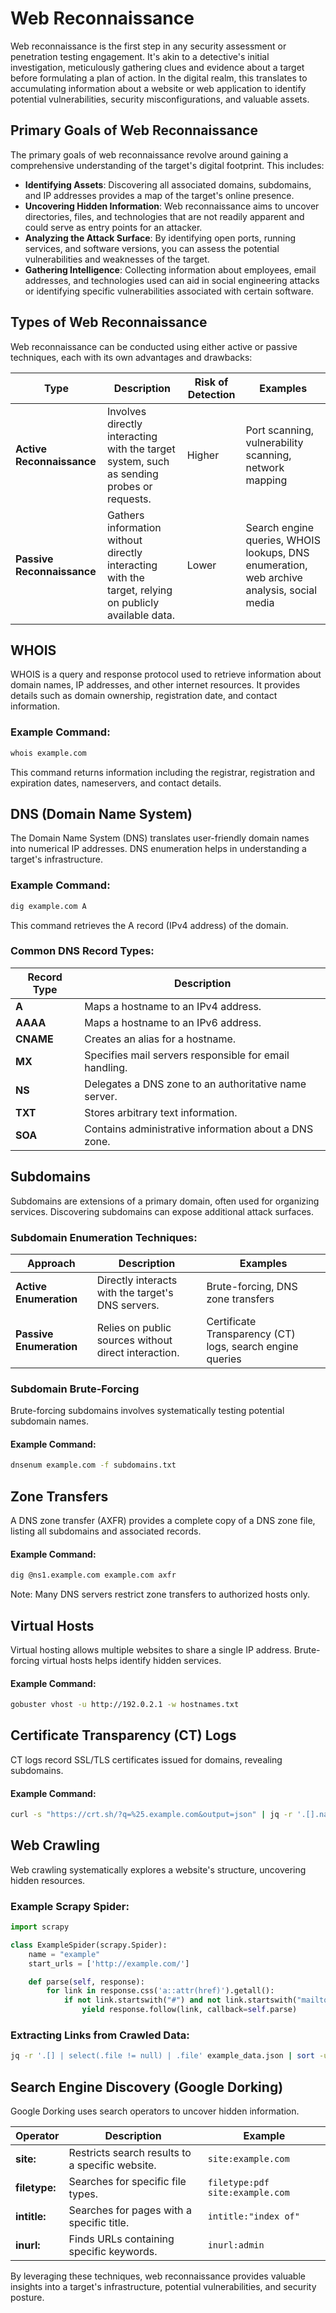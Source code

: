 # Web Reconnaissance

Web reconnaissance is the first step in any security assessment or penetration testing engagement. It's akin to a detective's initial investigation, meticulously gathering clues and evidence about a target before formulating a plan of action. In the digital realm, this translates to accumulating information about a website or web application to identify potential vulnerabilities, security misconfigurations, and valuable assets.

## Primary Goals of Web Reconnaissance

The primary goals of web reconnaissance revolve around gaining a comprehensive understanding of the target's digital footprint. This includes:

- **Identifying Assets**: Discovering all associated domains, subdomains, and IP addresses provides a map of the target's online presence.
- **Uncovering Hidden Information**: Web reconnaissance aims to uncover directories, files, and technologies that are not readily apparent and could serve as entry points for an attacker.
- **Analyzing the Attack Surface**: By identifying open ports, running services, and software versions, you can assess the potential vulnerabilities and weaknesses of the target.
- **Gathering Intelligence**: Collecting information about employees, email addresses, and technologies used can aid in social engineering attacks or identifying specific vulnerabilities associated with certain software.

## Types of Web Reconnaissance

Web reconnaissance can be conducted using either active or passive techniques, each with its own advantages and drawbacks:

| Type | Description | Risk of Detection | Examples |
|------|------------|------------------|----------|
| **Active Reconnaissance** | Involves directly interacting with the target system, such as sending probes or requests. | Higher | Port scanning, vulnerability scanning, network mapping |
| **Passive Reconnaissance** | Gathers information without directly interacting with the target, relying on publicly available data. | Lower | Search engine queries, WHOIS lookups, DNS enumeration, web archive analysis, social media |

## WHOIS

WHOIS is a query and response protocol used to retrieve information about domain names, IP addresses, and other internet resources. It provides details such as domain ownership, registration date, and contact information.

### Example Command:
```bash
whois example.com
```
This command returns information including the registrar, registration and expiration dates, nameservers, and contact details.

## DNS (Domain Name System)

The Domain Name System (DNS) translates user-friendly domain names into numerical IP addresses. DNS enumeration helps in understanding a target's infrastructure.

### Example Command:
```bash
dig example.com A
```
This command retrieves the A record (IPv4 address) of the domain.

### Common DNS Record Types:

| Record Type | Description |
|------------|-------------|
| **A** | Maps a hostname to an IPv4 address. |
| **AAAA** | Maps a hostname to an IPv6 address. |
| **CNAME** | Creates an alias for a hostname. |
| **MX** | Specifies mail servers responsible for email handling. |
| **NS** | Delegates a DNS zone to an authoritative name server. |
| **TXT** | Stores arbitrary text information. |
| **SOA** | Contains administrative information about a DNS zone. |

## Subdomains

Subdomains are extensions of a primary domain, often used for organizing services. Discovering subdomains can expose additional attack surfaces.

### Subdomain Enumeration Techniques:

| Approach | Description | Examples |
|----------|-------------|----------|
| **Active Enumeration** | Directly interacts with the target's DNS servers. | Brute-forcing, DNS zone transfers |
| **Passive Enumeration** | Relies on public sources without direct interaction. | Certificate Transparency (CT) logs, search engine queries |

### Subdomain Brute-Forcing

Brute-forcing subdomains involves systematically testing potential subdomain names.

#### Example Command:
```bash
dnsenum example.com -f subdomains.txt
```

## Zone Transfers

A DNS zone transfer (AXFR) provides a complete copy of a DNS zone file, listing all subdomains and associated records.

#### Example Command:
```bash
dig @ns1.example.com example.com axfr
```
Note: Many DNS servers restrict zone transfers to authorized hosts only.

## Virtual Hosts

Virtual hosting allows multiple websites to share a single IP address. Brute-forcing virtual hosts helps identify hidden services.

#### Example Command:
```bash
gobuster vhost -u http://192.0.2.1 -w hostnames.txt
```

## Certificate Transparency (CT) Logs

CT logs record SSL/TLS certificates issued for domains, revealing subdomains.

#### Example Command:
```bash
curl -s "https://crt.sh/?q=%25.example.com&output=json" | jq -r '.[].name_value' | sed 's/\*\.//g' | sort -u
```

## Web Crawling

Web crawling systematically explores a website's structure, uncovering hidden resources.

### Example Scrapy Spider:
```python
import scrapy

class ExampleSpider(scrapy.Spider):
    name = "example"
    start_urls = ['http://example.com/']

    def parse(self, response):
        for link in response.css('a::attr(href)').getall():
            if not link.startswith("#") and not link.startswith("mailto:"):
                yield response.follow(link, callback=self.parse)
```

### Extracting Links from Crawled Data:
```bash
jq -r '.[] | select(.file != null) | .file' example_data.json | sort -u
```

## Search Engine Discovery (Google Dorking)

Google Dorking uses search operators to uncover hidden information.

| Operator | Description | Example |
|----------|-------------|---------|
| **site:** | Restricts search results to a specific website. | `site:example.com` |
| **filetype:** | Searches for specific file types. | `filetype:pdf site:example.com` |
| **intitle:** | Searches for pages with a specific title. | `intitle:"index of"` |
| **inurl:** | Finds URLs containing specific keywords. | `inurl:admin` |

By leveraging these techniques, web reconnaissance provides valuable insights into a target's infrastructure, potential vulnerabilities, and security posture.
